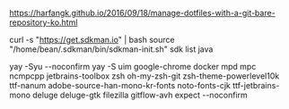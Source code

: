 https://harfangk.github.io/2016/09/18/manage-dotfiles-with-a-git-bare-repository-ko.html

curl -s "https://get.sdkman.io" | bash
source "/home/bean/.sdkman/bin/sdkman-init.sh"
sdk list java

yay -Syu --noconfirm
yay -S uim google-chrome docker mpd mpc ncmpcpp jetbrains-toolbox zsh oh-my-zsh-git zsh-theme-powerlevel10k ttf-nanum adobe-source-han-mono-kr-fonts noto-fonts-cjk ttf-jetbrains-mono deluge deluge-gtk filezilla gitflow-avh expect --noconfirm

